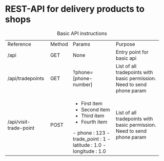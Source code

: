 # REST-API for delivery products to shops

<table>
    <caption>Basic API instructions</caption>
    <tr>
        <td>
            Reference
        </td>
        <td>
            Method
        </td>
        <td>
            Params
        </td>
        <td>
            Purpose
        </td>
    </tr>
    <tr>
        <td>
            /api
        </td>
        <td>
            GET
        </td>
        <td>
            None
        </td>
        <td>
            Entry point for basic api
        </td>
    </tr>
        <tr>
        <td>
            /api/tradepoints
        </td>
        <td>
            GET
        </td>
        <td>
            ?phone=[phone-number]
        </td>
        <td>
            List of all tradepoints with basic permission. Need to send phone param
        </td>
    </tr>
        </tr>
        <tr>
        <td>
            /api/visit-trade-point
        </td>
        <td>
            POST
        </td>
        <td>
        <ul>
  <li>First item</li>
  <li>Second item</li>
  <li>Third item</li>
  <li>Fourth item</li>
</ul>
            - phone : 123
            - trade_point : 1
            - latitude : 1.0
            - longitude : 1.0
        </td>
        <td>
            List of all tradepoints with basic permission. Need to send phone param
        </td>
    </tr>
<table>

